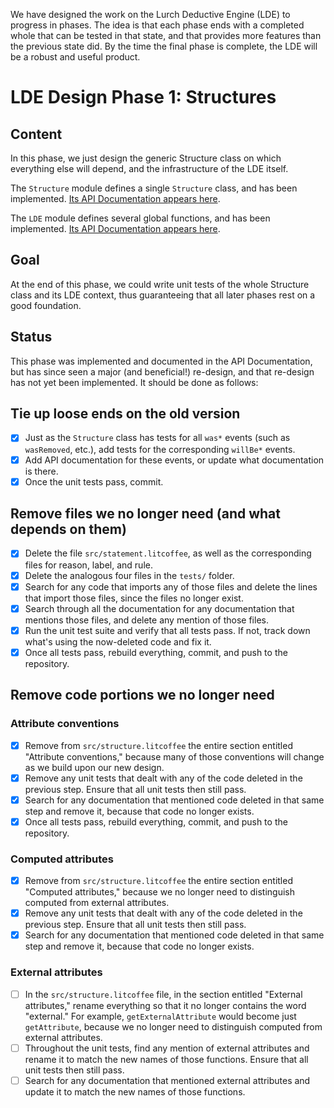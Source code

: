 
We have designed the work on the Lurch Deductive Engine (LDE) to progress in
phases.  The idea is that each phase ends with a completed whole that can be
tested in that state, and that provides more features than the previous
state did.  By the time the final phase is complete, the LDE will be a
robust and useful product.

# LDE Design Phase 1: Structures

## Content

In this phase, we just design the generic Structure class on which
everything else will depend, and the infrastructure of the LDE itself.

The `Structure` module defines a single `Structure` class, and has been
implemented. [Its API Documentation appears here](api-structures.md).

The `LDE` module defines several global functions, and has been implemented.
[Its API Documentation appears here](api-lde.md).

## Goal

At the end of this phase, we could write unit tests of the whole Structure
class and its LDE context, thus guaranteeing that all later phases rest on a
good foundation.

## Status

This phase was implemented and documented in the API Documentation, but has
since seen a major (and beneficial!) re-design, and that re-design has not
yet been implemented.  It should be done as follows:

## Tie up loose ends on the old version

 * [x] Just as the `Structure` class has tests for all `was*` events (such
   as `wasRemoved`, etc.), add tests for the corresponding `willBe*` events.
 * [x] Add API documentation for these events, or update what documentation
   is there.
 * [x] Once the unit tests pass, commit.

## Remove files we no longer need (and what depends on them)

 * [x] Delete the file `src/statement.litcoffee`, as well as the
   corresponding files for reason, label, and rule.
 * [x] Delete the analogous four files in the `tests/` folder.
 * [x] Search for any code that imports any of those files and delete the
   lines that import those files, since the files no longer exist.
 * [x] Search through all the documentation for any documentation that
   mentions those files, and delete any mention of those files.
 * [x] Run the unit test suite and verify that all tests pass.  If not,
   track down what's using the now-deleted code and fix it.
 * [x] Once all tests pass, rebuild everything, commit, and push to the
   repository.

## Remove code portions we no longer need

### Attribute conventions

 * [x] Remove from `src/structure.litcoffee` the entire section entitled
   "Attribute conventions," because many of those conventions will change
   as we build upon our new design.
 * [x] Remove any unit tests that dealt with any of the code deleted in the
   previous step.  Ensure that all unit tests then still pass.
 * [x] Search for any documentation that mentioned code deleted in that same
   step and remove it, because that code no longer exists.
 * [x] Once all tests pass, rebuild everything, commit, and push to the
   repository.

### Computed attributes

 * [x] Remove from `src/structure.litcoffee` the entire section entitled
   "Computed attributes," because we no longer need to distinguish computed
   from external attributes.
 * [x] Remove any unit tests that dealt with any of the code deleted in the
   previous step.  Ensure that all unit tests then still pass.
 * [x] Search for any documentation that mentioned code deleted in that same
   step and remove it, because that code no longer exists.

### External attributes

 * [ ] In the `src/structure.litcoffee` file, in the section entitled
   "External attributes," rename everything so that it no longer contains
   the word "external."  For example, `getExternalAttribute` would become
   just `getAttribute`, because we no longer need to distinguish computed
   from external attributes.
 * [ ] Throughout the unit tests, find any mention of external attributes
   and rename it to match the new names of those functions.  Ensure that all
   unit tests then still pass.
 * [ ] Search for any documentation that mentioned external attributes and
   update it to match the new names of those functions.
